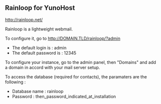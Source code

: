Rainloop for YunoHost
----------------------

http://rainloop.net/

Rainloop is a lightweight webmail.

To configure it, go to http://DOMAIN.TLD/rainloop/?admin

- The default login is : admin
- The default password is : 12345

To configure your instance, go to the admin panel, then "Domains" and add a domain in accord with your mail server setup.

To access the database (required for contacts), the paramaters are the following :
- Database name : rainloop
- Password : then_password_indicated_at_installation
